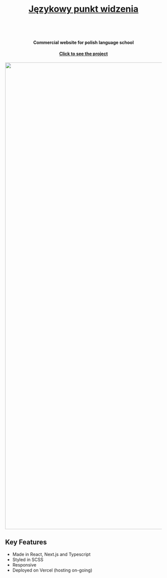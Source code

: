 <h1 align="center">
  <br>
  <a href="www.jpw-kursy.pl" target="_blank"><p>Językowy punkt widzenia</p></a>

  <br>
</h1>


<h4 align="center">Commercial website for polish language school</h4>
<h4 align="center"> <a href="www.jpw-kursy.pl" target="_blank">Click to see the project</a> </h4>

<h4 align="center">
  <img src="https://github.com/NNikiforuk/Jezykowy-punkt-widzenia/assets/104830490/60d80f07-4038-496a-8dc0-24b688c603cc" width="1500"/>
</h4>

## Key Features

* Made in React, Next.js and Typescript
* Styled in SCSS
* Responsive
* Deployed on Vercel (hosting on-going)

